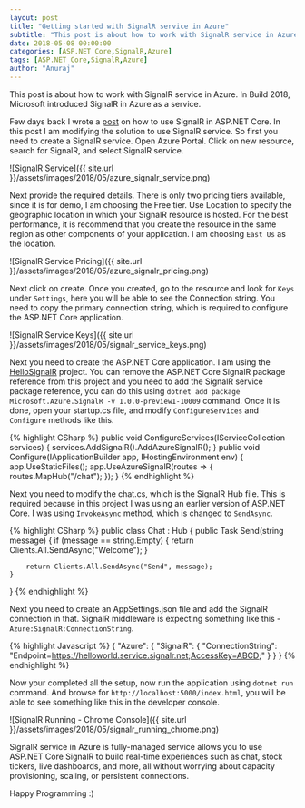 ```yaml
---
layout: post
title: "Getting started with SignalR service in Azure"
subtitle: "This post is about how to work with SignalR service in Azure. In Build 2018, Microsoft introduced SignalR in Azure as a service."
date: 2018-05-08 00:00:00
categories: [ASP.NET Core,SignalR,Azure]
tags: [ASP.NET Core,SignalR,Azure]
author: "Anuraj"
---
```

This post is about how to work with SignalR service in Azure. In Build 2018, Microsoft introduced SignalR in Azure as a service.

Few days back I wrote a [post](https://dotnetthoughts.net/getting-started-with-signalr-using-aspnet-core/) on how to use SignalR in ASP.NET Core. In this post I am modifying the solution to use SignalR service. So first you need to create a SignalR service. Open Azure Portal. Click on new resource, search for SignalR, and select SignalR service.

![SignalR Service]({{ site.url }}/assets/images/2018/05/azure_signalr_service.png)

Next provide the required details. There is only two pricing tiers available, since it is for demo, I am choosing the Free tier. Use Location to specify the geographic location in which your SignalR resource is hosted. For the best performance, it is recommend that you create the resource in the same region as other components of your application. I am choosing `East Us` as the location.

![SignalR Service Pricing]({{ site.url }}/assets/images/2018/05/azure_signalr_pricing.png)

Next click on create. Once you created, go to the resource and look for `Keys` under `Settings`, here you will be able to see the Connection string. You need to copy the primary connection string, which is required to configure the ASP.NET Core application.

![SignalR Service Keys]({{ site.url }}/assets/images/2018/05/signalr_service_keys.png)

Next you need to create the ASP.NET Core application. I am using the [HelloSignalR](https://github.com/anuraj/AspNetCoreSamples/tree/master/HelloSignalR) project. You can remove the ASP.NET Core SignalR package reference from this project and you need to add the SignalR service package reference, you can do this using `dotnet add package Microsoft.Azure.SignalR -v 1.0.0-preview1-10009` command. Once it is done, open your startup.cs file, and modify `ConfigureServices` and `Configure` methods like this.

{% highlight CSharp %}
public void ConfigureServices(IServiceCollection services)
{
    services.AddSignalR().AddAzureSignalR();
}
public void Configure(IApplicationBuilder app, IHostingEnvironment env)
{
    app.UseStaticFiles();
    app.UseAzureSignalR(routes =>
    {
        routes.MapHub<Chat>("/chat");
    });
}
{% endhighlight %}

Next you need to modify the chat.cs, which is the SignalR Hub file. This is required because in this project I was using an earlier version of ASP.NET Core. I was using `InvokeAsync` method, which is changed to `SendAsync`.

{% highlight CSharp %}
public class Chat : Hub
{
    public Task Send(string message)
    {
        if (message == string.Empty)
        {
            return Clients.All.SendAsync("Welcome");
        }

        return Clients.All.SendAsync("Send", message);
    }
}
{% endhighlight %}

Next you need to create an AppSettings.json file and add the SignalR connection in that. SignalR middleware is expecting something like this - `Azure:SignalR:ConnectionString`.

{% highlight Javascript %}
{
    "Azure": {
        "SignalR": {
            "ConnectionString": "Endpoint=https://helloworld.service.signalr.net;AccessKey=ABCD;"
        }
    }
}
{% endhighlight %}

Now your completed all the setup, now run the application using `dotnet run` command. And browse for `http://localhost:5000/index.html`, you will be able to see something like this in the developer console.

![SignalR Running - Chrome Console]({{ site.url }}/assets/images/2018/05/signalr_running_chrome.png)

SignalR service in Azure is fully-managed service allows you to use ASP.NET Core SignalR to build real-time experiences such as chat, stock tickers, live dashboards, and more, all without worrying about capacity provisioning, scaling, or persistent connections.

Happy Programming :)